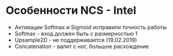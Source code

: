 # Особенности NCS - Intel

* Активации Softmax и Sigmoid исправили точность работы
* Softmax - вход должен быть с размерностью 1
* Upsample2D - не поддерживается (19.02.2019)
* Concatenation - валит с ног, большое расхождение
